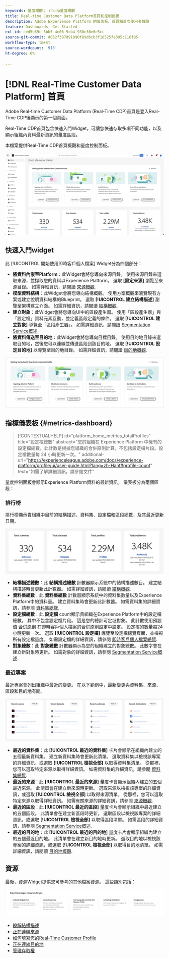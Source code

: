 ```yaml
---
keywords: 量度概觀； rtcdp量度概觀
title: Real-time Customer Data Platform首頁和控制面板
description: Adobe Experience Platform 的儀表板、首頁和首次使用者體驗
feature: Dashboards, Get Started
exl-id: ced5b69c-5bb5-4e06-9cb4-938e36e6e5cc
source-git-commit: d052f307d91890f89d6cb3f18525fe395c116f95
workflow-type: tm+mt
source-wordcount: '915'
ht-degree: 6%

---
```


# [!DNL Real-Time Customer Data Platform] 首頁

Adobe Real-time Customer Data Platform (Real-Time CDP)首頁是登入Real-Time CDP後顯示的第一個頁面。

Real-Time CDP首頁包含快速入門Widget，可讓您快速存取多項不同功能，以及顯示組織內資料最新資訊的量度區段。

本檔案提供Real-Time CDP首頁概觀和量度控制面板。

![平台UI首頁。](assets/platform-home/home.png)

## 快速入門widget

此 [!UICONTROL 開始使用即時客戶個人檔案] Widget分為四個部分：

* **將資料內嵌至Platform**：此Widget會將您導向來源目錄。 使用來源目錄來選取來源，並擷取您的資料以Experience Platform。 選取 **[設定來源]** 瀏覽至來源目錄。 如需詳細資訊，請閱讀 [來源概觀](../sources/home.md).
* **模型資料結構**：此Widget會將您導向結構概觀。 使用方案概觀來瀏覽現有方案或建立說明資料結構的Blueprint。 選取 **[!UICONTROL 建立結構描述]** 瀏覽至架構建立介面。 如需詳細資訊，請閱讀 [結構概觀](../xdm/home.md).
* **建立對象**：此Widget會將您導向UI中的區段產生器。 使用「區段產生器」與「設定檔」資料元素互動，並定義區段定義的條件。 選取 **[!UICONTROL 建立對象]** 導覽至「區段產生器」。 如需詳細資訊，請閱讀 [Segmentation Service概述](../segmentation/home.md).
* **將資料傳送至目的地**：此Widget會將您導向目標目錄。 使用目的地目錄來選取目的地，然後您可以連線並傳送區段到該目的地。 選取 **[!UICONTROL 設定目的地]** 以導覽至目的地目錄。 如需詳細資訊，請閱讀 [目的地概觀](../destinations/home.md).

![Platform UI首頁會顯示快速入門Widget](assets/platform-home/getting-started-widget.png)

## 指標儀表板 {#metrics-dashboard}

>[!CONTEXTUALHELP]
>id="platform_home_metrics_totalProfiles"
>title="設定檔總數"
>abstract="您的組織在 Experience Platform 中擁有的設定檔總數。此計數是根據您組織的合併原則計算，不包括設定檔片段。設定檔數量每 24 小時更新一次。"
>additional-url="https://experienceleague.adobe.com/docs/experience-platform/profile/ui/user-guide.html?lang=zh-Hant#profile-count" text="如需了解詳細資訊，請參閱文件"

量度控制面板會顯示Experience Platform資料的最新資訊。 儀表板分為兩個區段：

### 排行榜

排行榜顯示貴組織中目前的結構描述、資料集、設定檔和區段總數，及其最近更新日期。

![Platform UI首頁中的排行榜區段。](assets/platform-home/leaderboard.png)

* **結構描述總數**：此 **結構描述總數** 計數器顯示系統中的結構描述數目。 建立結構描述時會更新此計數器。 如需詳細資訊，請閱讀 [結構概觀](../xdm/home.md).
* **資料集總數**：此 **資料集總數** 計數器顯示系統中的資料集數量以及Experience Platform中的資料量。 建立資料集時會更新此計數器。 如需資料集的詳細資訊，請參閱 [資料集總覽](../catalog/datasets/overview.md).
* **設定檔總數**：此 **設定檔** count顯示貴組織在Experience Platform中的設定檔總數。 其中不包含設定檔片段。 這是您的總計可定址對象。 此計數使用預設值 [合併原則](profile/merge-policies.md) 在即時客戶個人檔案的合併原則設定中設定。 設定檔的數量每24小時更新一次。 選取 **[!UICONTROL 設定檔]** 導覽至設定檔總覽頁面，並檢視所有設定檔量度。 如需設定檔的詳細資訊，請參閱 [即時客戶個人檔案總覽](../profile/home.md).
* **對象總數**：此 **對象總數** 計數器顯示為您的組織建立的對象總數。 此數字會在建立新對象時更新。 如需對象的詳細資訊，請參閱 [Segmentation Service概述](../segmentation/home.md).

### 最近專案

最近專案會列出組織中最近的變更。 在以下範例中，最新變更與資料集、來源、區段和目的地有關。

![Platform UI首頁的「最近使用的專案」區段。](assets/platform-home/recent-items.png)

* **最近的資料集**：此 **[!UICONTROL 最近的資料集]** 卡片會顯示在組織內建立的五個最新資料集。 建立新資料集時會更新此清單。 選取資料集以檢視該專案的詳細資訊，或選取 **[!UICONTROL 檢視全部]** 以取得資料集清單。 從那裡，您可以選取特定來源以取得詳細資訊。 如需資料集的詳細資訊，請參閱 [資料集總覽](../catalog/datasets/overview.md).
* **最近的來源**：此 **[!UICONTROL 最近的來源]** 量度卡會顯示組織內建立的五個最近來源。 此清單會在建立新來源時更新。 選取來源以檢視該專案的詳細資訊，或選取 **[!UICONTROL 檢視全部]** 以取得來源清單。 從那裡，您可以選取特定來源以取得詳細資訊。 如需有關來源的詳細資訊，請參閱 [來源概觀](../sources/home.md).
* **最近的區段**：此 **[!UICONTROL 最近的區段]** 量度卡片會顯示組織中最近建立的五個區段。 此清單會在建立新區段時更新。 選取區段以檢視該專案的詳細資訊，或選取 **[!UICONTROL 檢視全部]** 以取得區段清單。 如需區段的詳細資訊，請參閱 [Segmentation Service概述](../segmentation/home.md).
* **最近的目的地**：此 **[!UICONTROL 最近的目的地]** 量度卡片會顯示組織內建立的五個最近目的地。 此清單會在建立新目的地時更新。 選取目的地以檢視該專案的詳細資訊，或選取 **[!UICONTROL 檢視全部]** 以取得目的地清單。 如需詳細資訊，請閱讀 [目的地概觀](../destinations/home.md).

## 資源

最後，資源Widget提供您可參考的其他檔案資源。 這些類別包括：

![Platform UI首頁中的資源區段。](assets/platform-home/resources.png)

* [瞭解結構描述](../xdm/schema/composition.md)
* [正在連線來源](../sources/home.md)
* [如何填寫您的Real-Time Customer Profile](../profile/home.md)
* [正在連線目的地](../destinations/home.md)
* [管理存取權](../access-control/abac/overview.md)

<!-- ### Successful profile records

In the leaderboard **[!UICONTROL Successful profile records]** shows the total number of records that have been successfully processed into the profile.

There is also a metric card that shows the percentage of successful records. Select **[!UICONTROL View datasets]** to see more details about the profile records. Hover over the colored area of the graph to see additional details:

![image](assets/home-profilerecords-details.PNG)

The number of successful profile records is updated hourly. 

For more information about profiles, see [A unified view of your customer in Real-Time CDP](profile/profile-overview.md).

### Total profile records

The **[!UICONTROL Total profile records]** metric card shows the total number of data records enabled to feed into the profiles, and the percentage that are successful, updated once per day. This does not include all data in the data lake, because some data might not be enabled to feed into the profiles.

 Hover over the colored area of the graph to see additional details about the successful profiles:

![image](assets/home-profile-details.PNG)

Select **[!UICONTROL View profiles]** to see more details about the profile records.

For more information about profiles, see [A unified view of your customer in Real-Time CDP](profile/profile-overview.md).

For more information about viewing a specific profile, see [Profile viewer](profile/profile-viewer.md).

### Failed profile records

In the leaderboard, **[!UICONTROL Failed profile records]** counts the number of records that failed to process into the profile.

The **[!UICONTROL Failed profile records]** metric card shows this count, and includes a graphical representation that helps you see how failures have trended during the time shown below the graphic. This chart is updated hourly. Select **[!UICONTROL View datasets]** to see more details about the profile records.

The number of failed profile records is updated hourly. -->
